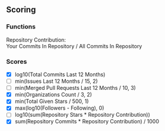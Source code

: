 ## Scoring

### Functions

Repository Contribution:  
Your Commits In Repository / All Commits In Repository

### Scores

- [x] log10(Total Commits Last 12 Months)
- [ ] min(Issues Last 12 Months / 15, 2)
- [ ] min(Merged Pull Requests Last 12 Months / 10, 3)
- [x] min(Organizations Count / 3, 2)
- [x] min(Total Given Stars / 500, 1)
- [x] max(log10(Followers - Following), 0)
- [ ] log10(sum(Repository Stars * Repository Contribution))
- [x] sum(Repository Commits * Repository Contribution) / 1000
